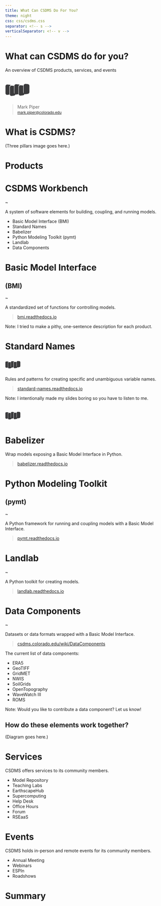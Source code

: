 ```yaml
---
title: What Can CSDMS Do For You?
theme: night
css: css/csdms.css
separator: <!-- s -->
verticalSeparator: <!-- v -->
---
```


# What can CSDMS do for you?

An overview of CSDMS products, services, and events

<a href="https://csdms.colorado.edu">
<img align="center" width="80px" style="margin:20px 0 10px 0" src="./assets/CSDMS-logo-nocolor.png">
</a>

> Mark Piper<br><small>mark.piper@colorado.edu</small>

<!-- s -->

# What is CSDMS?

<!-- v -->

(Three pillars image goes here.)

<!-- s -->

# Products

<!-- v -->

# CSDMS Workbench

\~

A system of software elements for building, coupling, and running models.

* Basic Model Interface (BMI)
* Standard Names
* Babelizer
* Python Modeling Toolkit (pymt)
* Landlab
* Data Components

<!-- s -->

# Basic Model Interface
## (BMI)

\~

A standardized set of functions for controlling models.

> [bmi.readthedocs.io](https://bmi.readthedocs.io)

Note: I tried to make a pithy, one-sentence description for each product.

<!-- s -->

# Standard Names

<img align="center" width="50px" style="margin:10px 0 10px 0" src="./assets/CSDMS-logo-nocolor.png">

Rules and patterns for creating specific and unambiguous variable names.

> [standard-names.readthedocs.io](https://standard-names.readthedocs.io)

Note: I intentionally made my slides boring so you have to listen to me.

<!-- s -->

<img align="center" width="50px" style="margin:20px 0 10px 0" src="./assets/CSDMS-logo-nocolor.png">

# Babelizer

Wrap models exposing a Basic Model Interface in Python.

> [babelizer.readthedocs.io](https://babelizer.readthedocs.io)

<!-- s -->

# Python Modeling Toolkit
## (pymt)

\~

A Python framework for running and coupling models with a Basic Model Interface.

> [pymt.readthedocs.io](https://pymt.readthedocs.io)

<!-- s -->

# Landlab

\~

A Python toolkit for creating models.

> [landlab.readthedocs.io](https://landlab.readthedocs.io)

<!-- s -->

# Data Components

\~

Datasets or data formats wrapped with a Basic Model Interface.

> [csdms.colorado.edu/wiki/DataComponents](https://csdms.colorado.edu/wiki/DataComponents)

<!-- v -->

The current list of data components:

* ERA5
* GeoTIFF
* GridMET
* NWIS
* SoilGrids
* OpenTopography
* WaveWatch III
* ROMS

Note: Would you like to contribute a data component? Let us know!

<!-- s -->

## How do these elements work together?

<!-- v -->

(Diagram goes here.)

<!-- s -->

# Services

<!-- v -->

CSDMS offers services to its community members.

* Model Repository
* Teaching Labs
* EarthscapeHub
* Supercomputing
* Help Desk
* Office Hours
* Forum
* RSEaaS

<!-- s -->

# Events

<!-- v -->

CSDMS holds in-person and remote events for its community members.

* Annual Meeting
* Webinars
* ESPIn
* Roadshows

<!-- s -->

# Summary
